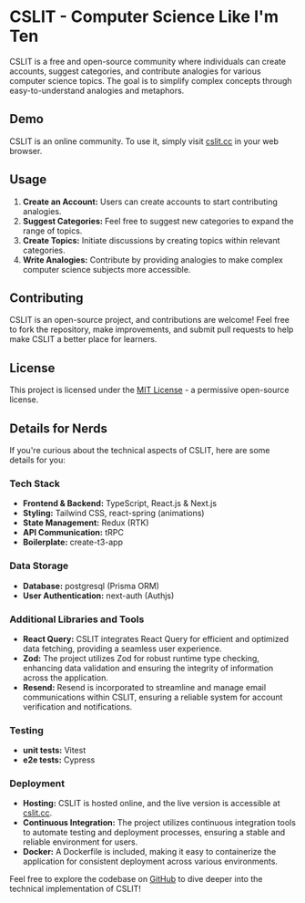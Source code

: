 # CSLIT - Computer Science Like I'm Ten

CSLIT is a free and open-source community where individuals can create accounts, suggest categories, and contribute analogies for various computer science topics. The goal is to simplify complex concepts through easy-to-understand analogies and metaphors.

## Demo

CSLIT is an online community. To use it, simply visit [cslit.cc](https://cslit.cc) in your web browser.

## Usage

1. **Create an Account:** Users can create accounts to start contributing analogies.
2. **Suggest Categories:** Feel free to suggest new categories to expand the range of topics.
3. **Create Topics:** Initiate discussions by creating topics within relevant categories.
4. **Write Analogies:** Contribute by providing analogies to make complex computer science subjects more accessible.

## Contributing

CSLIT is an open-source project, and contributions are welcome! Feel free to fork the repository, make improvements, and submit pull requests to help make CSLIT a better place for learners.

## License

This project is licensed under the [MIT License](LICENSE) - a permissive open-source license.

## Details for Nerds

If you're curious about the technical aspects of CSLIT, here are some details for you:

### Tech Stack

- **Frontend & Backend:** TypeScript, React.js & Next.js
- **Styling:** Tailwind CSS, react-spring (animations)
- **State Management:** Redux (RTK)
- **API Communication:** tRPC
- **Boilerplate:** create-t3-app

### Data Storage

- **Database:** postgresql (Prisma ORM)
- **User Authentication:** next-auth (Authjs)
  
### Additional Libraries and Tools

- **React Query:** CSLIT integrates React Query for efficient and optimized data fetching, providing a seamless user experience.
- **Zod:** The project utilizes Zod for robust runtime type checking, enhancing data validation and ensuring the integrity of information across the application.
- **Resend:** Resend is incorporated to streamline and manage email communications within CSLIT, ensuring a reliable system for account verification and notifications.


### Testing
- **unit tests:** Vitest
- **e2e tests:** Cypress


### Deployment

- **Hosting:** CSLIT is hosted online, and the live version is accessible at [cslit.cc](https://cslit.cc).
- **Continuous Integration:** The project utilizes continuous integration tools to automate testing and deployment processes, ensuring a stable and reliable environment for users.
- **Docker:** A Dockerfile is included, making it easy to containerize the application for consistent deployment across various environments.

Feel free to explore the codebase on [GitHub](https://github.com/b-amir/cs-lit) to dive deeper into the technical implementation of CSLIT!
